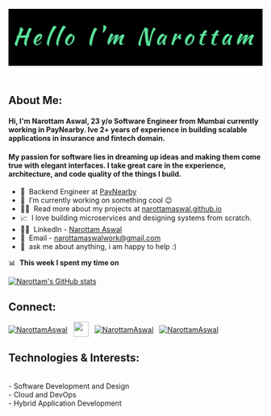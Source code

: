 <img align="center" src="https://raw.githubusercontent.com/narottamaswal/narottamaswal.github.io/main/images/sss.png" alt="NarottamAswal" /></a>&nbsp;&nbsp;
# <h2 align="left">About Me:</h2>

#### Hi, I'm Narottam Aswal, 23 y/o Software Engineer from Mumbai currently working in PayNearby. Ive 2+ years of experience in building scalable applications in insurance and fintech domain.
#### My passion for software lies in dreaming up ideas and making them come true with elegant interfaces. I take great care in the experience, architecture, and code quality of the things I build.

- 💼 &nbsp;Backend Engineer at [PayNearby](https://paynearby.in/)
- 🔭 &nbsp;I’m currently working on something cool :wink:
- 👨‍💻 &nbsp;Read more about my projects at [narottamaswal.github.io](https://narottamaswal.github.io)
- 📈 &nbsp;I love building microservices and designing systems from scratch.
- 🙋‍♀️ &nbsp;LinkedIn - <a href="https://www.linkedin.com/in/narottamaswal/">Narottam Aswal</a>
- 💼 &nbsp;Email - [narottamaswalwork@gmail.com](mailto:narottamaswalwork@gmail.com)
- 💬 &nbsp;ask me about anything, i am happy to help :)


📊 &nbsp;**This week I spent my time on**

[![Narottam's GitHub stats](https://github-readme-stats.vercel.app/api?username=narottamaswal)](https://github.com/narottamaswal/github-readme-stats)
  
<h2 align="left">Connect:</h2>
<p align="left">
<a href="https://linkedin.com/in/narottamaswal" target="blank"><img align="center" src="https://raw.githubusercontent.com/rahuldkjain/github-profile-readme-generator/master/src/images/icons/Social/linked-in-alt.svg" alt="NarottamAswal" height="30" width="40" /></a>&nbsp;&nbsp;
  <a href="https://www.hackerrank.com/narottam98678" target="blank"><img align="center" src="https://upload.wikimedia.org/wikipedia/commons/4/40/HackerRank_Icon-1000px.png" height="30" width="30" /></a>&nbsp;&nbsp;
  <a href="https://leetcode.com/narottam12/" target="blank"><img align="center" src="https://upload.wikimedia.org/wikipedia/commons/1/19/LeetCode_logo_black.png" alt="NarottamAswal" height="30" width="40" /></a>&nbsp;&nbsp;
  <a href="https://twitter.com/wolfstorm_01" target="blank"><img align="center" src="https://raw.githubusercontent.com/rahuldkjain/github-profile-readme-generator/master/src/images/icons/Social/twitter.svg" alt="NarottamAswal" height="30" width="40" /></a>
 


<h2 align="left">Technologies & Interests:</h2>
</br>
- Software Development and Design
</br>
- Cloud and DevOps
</br>
- Hybrid Application Development


